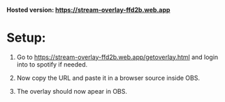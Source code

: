 #### Hosted version: https://stream-overlay-ffd2b.web.app

# Setup:

1. Go to https://stream-overlay-ffd2b.web.app/getoverlay.html and login into to spotify if needed.

2. Now copy the URL and paste it in a browser source inside OBS.

3. The overlay should now apear in OBS.
